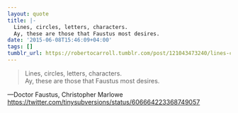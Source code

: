 ```yaml
---
layout: quote
title: |-
  Lines, circles, letters, characters.
  Ay, these are those that Faustus most desires.
date: '2015-06-08T15:46:09+04:00'
tags: []
tumblr_url: https://robertocarroll.tumblr.com/post/121043473240/lines-circles-letters-characters-ay-these
---
```

<blockquote>Lines, circles, letters, characters.<br/>
Ay, these are those that Faustus most desires.</blockquote>&#8212;Doctor Faustus, Christopher Marlowe <a href="https://twitter.com/tinysubversions/status/606664223368749057">https://twitter.com/tinysubversions/status/606664223368749057</a><br/>
